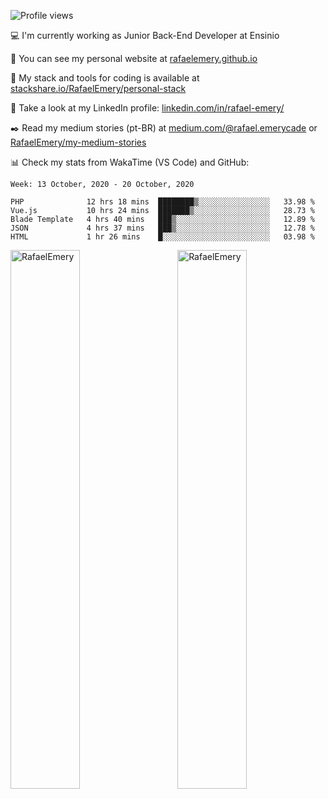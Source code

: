 ![Profile views](https://gpvc.arturio.dev/RafaelEmery)
  
 :computer: I'm currently working as Junior Back-End Developer at Ensinio
 
 :rocket:  You can see my personal website at [rafaelemery.github.io](https://rafaelemery.github.io)
 
 :hammer: My stack and tools for coding is available at [stackshare.io/RafaelEmery/personal-stack](https://stackshare.io/RafaelEmery/personal-stack)
 
 :busts_in_silhouette:  Take a look at my LinkedIn profile: [linkedin.com/in/rafael-emery/](https://www.linkedin.com/in/rafael-emery/)
 
 :black_nib: Read my medium stories (pt-BR) at [medium.com/@rafael.emerycade](https://medium.com/@rafael.emerycade) or [RafaelEmery/my-medium-stories](https://github.com/RafaelEmery/my-medium-stories)
 
 :bar_chart: Check my stats from WakaTime (VS Code) and GitHub:

<!--START_SECTION:waka-->
```text
Week: 13 October, 2020 - 20 October, 2020

PHP              12 hrs 18 mins  ████████▒░░░░░░░░░░░░░░░░   33.98 % 
Vue.js           10 hrs 24 mins  ███████▒░░░░░░░░░░░░░░░░░   28.73 % 
Blade Template   4 hrs 40 mins   ███▒░░░░░░░░░░░░░░░░░░░░░   12.89 % 
JSON             4 hrs 37 mins   ███▒░░░░░░░░░░░░░░░░░░░░░   12.78 % 
HTML             1 hr 26 mins    █░░░░░░░░░░░░░░░░░░░░░░░░   03.98 % 
```
<!--END_SECTION:waka-->

<!-- [![RafaelEmery's github stats](https://github-readme-stats.vercel.app/api?username=RafaelEmery&show_icons=true&count_private=true&hide=prs)](https://github.com/anuraghazra/github-readme-stats) -->

<p width="100%">
<img width="47%" align="left" src="https://github-readme-stats.vercel.app/api?username=RafaelEmery&show_icons=true&count_private=true&hide=prs" alt="RafaelEmery" />
<img width="47%" align="right" src="https://github-readme-stats.vercel.app/api/top-langs/?username=RafaelEmery&layout=compact&hide=html,jupyter%20notebook,css" alt="RafaelEmery" />
</p>
